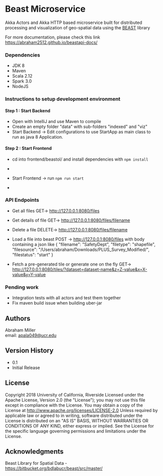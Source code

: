 # Beast Microservice

Akka Actors and Akka HTTP based microservice built for distributed processing and visualization of geo-spatial data using the [BEAST](https://bitbucket.org/bdlabucr/beast/src/master/) library

For more documentation, please check this link https://abraham2512.github.io/beastapi-docs/

### Dependencies
* JDK 8 
* Maven 
* Scala 2.12
* Spark 3.0
* NodeJS

### Instructions to setup development environment
#### Step 1 : Start Backend
* Open with IntelliJ and use Maven to compile 
* Create an empty folder "data" with sub-folders "indexed" and "viz"
* Start Backend -> Edit configurations to use StartApp as main class to run as java 8 Application. 

#### Step 2 : Start Frontend
* cd into frontend/beastol/ and install dependencies with `npm install`

* 
* Start Frontend -> run `npm run start`
* 

### API Endpoints
* Get all files GET-> http://127.0.0.1:8080/files
* Get details of file GET->  http://127.0.0.1:8080/files/filename
* Delete a file DELETE-> http://127.0.0.1:8080/files/filename

* Load a file into beast POST -> http://127.0.0.1:8080/files
    with body containing a json like
 {
  "filename": "SafetyDept",
  "filetype": "shapefile",
  "filesource": "/Users/abraham/Downloads/PLUS_Survey_Modified/",
  "filestatus": "start"
  }
* Fetch a pre-generated tile or generate one on the fly 
    GET-> http://127.0.0.1:8080/tiles/?dataset=dataset-name&z=Z-value&x=X-value&y=Y-value


### Pending work

* Integration tests with all actors and test them together
* Fix maven build issue when building uber-jar

## Authors

Abraham Miller  
email: apala049@ucr.edu 

## Version History

* 0.1
* Initial Release

## License

Copyright 2018 University of California, Riverside
Licensed under the Apache License, Version 2.0 (the "License");
you may not use this file except in compliance with the License.
You may obtain a copy of the License at http://www.apache.org/licenses/LICENSE-2.0
Unless required by applicable law or agreed to in writing, software
distributed under the License is distributed on an "AS IS" BASIS,
WITHOUT WARRANTIES OR CONDITIONS OF ANY KIND, either express or implied.
See the License for the specific language governing permissions and
limitations under the License.

## Acknowledgments
Beast Library for Spatial Data - https://bitbucket.org/bdlabucr/beast/src/master/
